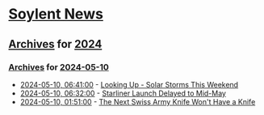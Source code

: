 # [Soylent News](../../../README.md)

## [Archives](../../index.md) for [2024](../index.md)

### [Archives](../../index.md) for [2024-05-10](index.md)

* [2024-05-10, 06:41:00](https://soylentnews.org/article.pl?sid=24/05/10/0627245&from=rss) - [Looking Up - Solar Storms This Weekend](https://soylentnews.org/article.pl?sid=24/05/10/0627245&from=rss)
* [2024-05-10, 06:32:00](https://soylentnews.org/article.pl?sid=24/05/09/153241&from=rss) - [Starliner Launch Delayed to Mid-May](https://soylentnews.org/article.pl?sid=24/05/09/153241&from=rss)
* [2024-05-10, 01:51:00](https://soylentnews.org/article.pl?sid=24/05/09/150204&from=rss) - [The Next Swiss Army Knife Won't Have a Knife](https://soylentnews.org/article.pl?sid=24/05/09/150204&from=rss)
